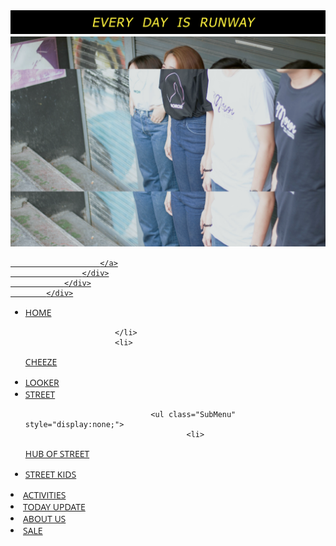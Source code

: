 <!DOCTYPE html>
<html>
<title>every day is runway.</title>
<meta charset="UTF-8">
<meta name="viewport" content="width=device-width, initial-scale=1">
<link rel="stylesheet" href="w3.css">
<link rel="stylesheet" href="w4.css">
<link rel="stylesheet" href="w5.css">
<link rel="stylesheet" href="w6.css">
<style>
h1,h2,h3,h4,h5,h6 {font-family: "Oswald"}
body {font-family: "Open Sans"}
</style>
<body class="w3-light-grey">
            <div class="container">
                <div class="row">
                    <div class="col-md-12">
                        <a href="#">
                            <img src="runway.png" alt="" />
                             <img class="w3-image" src="01.png" alt="Fashion Blog">
			 
                        </a>
                    </div>
                </div>
            </div>
 <!-- Image header -->
 <button class="MenuToggleButton" type="button" style="display: none;">&#9776;<span> Menu</span></button>
        <div class="MainNavigationWrapper">
            <ul class="MainNavigation">
                        <li>
                                <a href="/" class="ActiveMenu ">HOME</a>

                        </li>
                        <li>
<a class="" href="/CHEEZE/2/Woman-and-girl-street-fashion">CHEEZE</a>
                                <ul class="SubMenu" style="display:none;">
                                        <li>
<a class="" href="/STYLE/6/Trend-with-mix-and-match-for-girls-and-women">STYLE</a>                                        </li>
                                        <li>
<a class="" href="/CULTURE/7/Interview-with-female-street-fashion-iconic">CULTURE</a>                                        </li>
                                        <li>
<a class="" href="/SHOPPING/8/Recommended-clothes-for-girls-and-women">SHOPPING</a>                                        </li>
                                        <li>
<a class="" href="/CHEEZE-SELECTED/9/Our-street-fashion-selection-that-you-would-love-them">CHEEZE SELECTED</a>                                        </li>
                                        <li>
<a class="" href="/VIDEO/10/Video-clip-and-teaser-that-is-in-trend-right-now%2c-especially-for-girls-and-women">VIDEO</a>                                        </li>
                                        <li>
<a class="" href="/BLOG/11/Articles-from-our-editors%2c-all-about-street-fashion-and-style-that-girls-and-women-might-need-to-check-them-out-">BLOG</a>                                        </li>
                                </ul>
                        </li>
                        <li>
<a class="" href="/LOOKER/3/Man-and-boy-street-style">LOOKER</a>
                                <ul class="SubMenu" style="display:none;">
                                        <li>
<a class="" href="/STYLE/13/Fashion-set-with-mix-and-match-for-boys-and-men">STYLE</a>                                        </li>
                                        <li>
<a class="" href="/SHOPPING/14/Recommended-clothes-for-boys-and-mens">SHOPPING</a>                                        </li>
                                        <li>
<a class="" href="/VIDEO/17/Video-clip-and-teaser-that-is-in-trend-right-now%2c-especially-for-boys-and-men">VIDEO</a>                                        </li>
                                        <li>
<a class="" href="/CULTURE/21/Interview-with-men-street-fashion-iconic">CULTURE</a>                                        </li>
                                </ul>
                        </li>
                        <li>
                                <a href="/Gallery/Show/1/The-way-to-follow-street" class="">STREET</a>

                                <ul class="SubMenu" style="display:none;">
                                        <li>
<a class="" href="/HUB-OF-STREET/37">HUB OF STREET</a>                                        </li>
                                        <li>
<a class="" href="/STREET-KIDS/38">STREET KIDS</a>                                        </li>
                                </ul>
                        </li>
                        <li>
<a class="" href="/ACTIVITIES/23/Events-that-are-going-on-right-now-and-in-the-past-you-can-find-them-here%2c-in-live-action!">ACTIVITIES</a>
                        </li>
                        <li>
<a class="" href="/TODAY-UPDATE/39/The-latest-trend-of-street-fashion-is-here">TODAY UPDATE</a>
                        </li>
                        <li>
<a class="" href="/ABOUT-US/22/Would-like-to-know-more-about-us--Do-not-want-to-miss-out-any-trend-that-is-coming--Then-please-subscribe-with-us-">ABOUT US</a>
                        </li>
                        <li>
<a class="" href="/SALE/36">SALE</a>
                        </li>
            </ul>
        </div>








</body>
</html>
